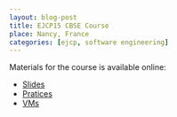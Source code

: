 ```yaml
---
layout: blog-post 
title: EJCP15 CBSE Course 
place: Nancy, France
categories: [ejcp, software engineering]
---
```


Materials for the course is available online:

-	[Slides](../../../docs/EJCPSlides.zip)
-	[Pratices](https://github.com/barais/EJCP15)
-	[VMs](https://transfert.inria.fr/fichiers/e932168c501a48f2f58d9bcd8686c7fa/EJCP15.ova)
